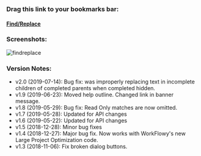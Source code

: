 ### Drag this link to your bookmarks bar:

 <h4><a href="javascript:(function&#32;FR_2_0(){function&#32;toastMsg(str,sec,err){WF.showMessage(&quot;&lt;b&gt;&quot;+str+&quot;&lt;/b&gt;&quot;,err);setTimeout(function(){WF.hideMessage()},(sec||2)*1e3)}function&#32;applyToEachItem(functionToApply,parent){functionToApply(parent);for(let&#32;child&#32;of&#32;parent.getChildren()){applyToEachItem(functionToApply,child)}}function&#32;findMatchingItems(itemPredicate,parent){const&#32;matches=[];function&#32;addIfMatch(item){if(itemPredicate(item)){matches.push(item)}}applyToEachItem(addIfMatch,parent);return&#32;matches}function&#32;editableItemWithVisibleMatch(item){const&#32;isVisible=WF.completedVisible()||!item.isWithinCompleted();return&#32;item.data.search_result&amp;&amp;item.data.search_result.matches&amp;&amp;isVisible&amp;&amp;!item.isReadOnly()}function&#32;escapeForRegExp(str){return&#32;str.replace(/[-\[\]{}()*+?.,\\^$|#]/g,&quot;\\$&amp;&quot;)}function&#32;countMatches(items,rgx){let&#32;matchCount=0;items.forEach(item=&gt;{let&#32;result=item.data.search_result;if(result.nameMatches){let&#32;nameMatch=item.getName().match(rgx);if(nameMatch)matchCount+=nameMatch.length}if(result.noteMatches){let&#32;noteMatch=item.getNote().match(rgx);if(noteMatch)matchCount+=noteMatch.length}});return&#32;matchCount}function&#32;replaceMatches(items,rgx,r){WF.editGroup(function(){items.forEach(item=&gt;{let&#32;result=item.data.search_result;if(result.nameMatches)WF.setItemName(item,item.getName().replace(rgx,htmlEscapeTextForContent(r)));if(result.noteMatches)WF.setItemNote(item,item.getNote().replace(rgx,htmlEscapeTextForContent(r)))})});r===&quot;&quot;?WF.clearSearch():WF.search(tQuery.replace(find,r))}function&#32;showFindReplaceDialog(b,t,b1,b2,di){const&#32;style='#inputBx{width:95%;height:20px;display:block;margin-top:5px;border:1px&#32;solid&#32;#ccc;border-radius:4px;padding:4px}.btnX{font-size:18px;background-color:#49baf2;border:2px&#32;solid;border-radius:20px;color:#fff;padding:5px&#32;15px;margin-top:16px;margin-right:16px}.btnX:focus{border-color:#c4c4c4}';const&#32;box=`&lt;p&gt;&lt;b&gt;Replace:&lt;/b&gt;&lt;input&#32;value=&quot;${htmlEscapeText(di)}&quot;&#32;id=&quot;inputBx&quot;&#32;type=&quot;text&quot;&#32;spellcheck=&quot;false&quot;&gt;&lt;/p&gt;`;const&#32;buttons=`&lt;div&gt;&lt;button&#32;type=&quot;button&quot;&#32;class=&quot;btnX&quot;&#32;id=&quot;btn1&quot;&gt;${htmlEscapeText(b1)}&lt;/button&gt;&lt;button&#32;type=&quot;button&quot;&#32;class=&quot;btnX&quot;&#32;id=&quot;btn2&quot;&gt;${htmlEscapeText(b2)}&lt;/button&gt;&lt;/div&gt;`;WF.showAlertDialog(`&lt;style&gt;${htmlEscapeText(style)}&lt;/style&gt;&lt;div&gt;${b}&lt;/div&gt;${box+buttons}`,t);setTimeout(function(){let&#32;userInput;const&#32;inputBx=document.getElementById(&quot;inputBx&quot;);const&#32;btn1=document.getElementById(&quot;btn1&quot;);const&#32;btn2=document.getElementById(&quot;btn2&quot;);inputBx.select();inputBx.addEventListener(&quot;keyup&quot;,function(event){if(event.key===&quot;Enter&quot;){btn1.click()}});btn1.onclick=function(){userInput=inputBx.value;WF.hideDialog();setTimeout(function(){replaceMatches(Matches,rgx_gi,userInput)},50)};btn2.onclick=function(){userInput=inputBx.value;WF.hideDialog();setTimeout(function(){replaceMatches(Matches,rgx_g,userInput)},50)}},100)}if(!WF.currentSearchQuery()){return&#32;void&#32;toastMsg('Use&#32;the&#32;searchbox&#32;to&#32;find.&#32;&lt;a&#32;href=&quot;https://workflowy.com/s/findreplace-bookmark/ynKNSb5dA77p2siT&quot;&#32;target=&quot;_blank&quot;&gt;Click&#32;here&#32;for&#32;more&#32;information.&lt;/a&gt;',3,true)}const&#32;tQuery=WF.currentSearchQuery().trim();const&#32;Matches=findMatchingItems(editableItemWithVisibleMatch,WF.currentItem());const&#32;isQuoted=tQuery.match(/(&quot;)(.+)(&quot;)/);const&#32;find=isQuoted?isQuoted[2]:tQuery.includes(&quot;&#32;&quot;)?false:tQuery;if(find===false){if(confirm('The&#32;search&#32;contains&#32;at&#32;least&#32;one&#32;space.\n\n1.&#32;Press&#32;OK&#32;to&#32;convert&#32;your&#32;search&#32;to&#32;&quot;exact&#32;match&quot;.\n\n2.&#32;Activate&#32;Find/Replace&#32;again.')){WF.search('&quot;'+tQuery+'&quot;')}return}const&#32;Title=&quot;Find/Replace&quot;;const&#32;modeTxt=isQuoted?&quot;Exact&#32;Match,&#32;&quot;:&quot;Single&#32;Word/Tag,&#32;&quot;;const&#32;compTxt=`Completed:&#32;${WF.completedVisible()?&quot;Included&quot;:&quot;Excluded&quot;}`;const&#32;findTxt=isQuoted?isQuoted[0]:tQuery;const&#32;body=`&lt;p&gt;&lt;b&gt;Mode:&lt;/b&gt;&lt;br&gt;${modeTxt+compTxt}&lt;/p&gt;&lt;p&gt;&lt;b&gt;Find:&lt;/b&gt;&lt;br&gt;${htmlEscapeText(findTxt)}&lt;/p&gt;`;const&#32;findRgx=escapeForRegExp(htmlEscapeTextForContent(find));const&#32;rgx_gi=new&#32;RegExp(findRgx,&quot;gi&quot;);const&#32;rgx_g=new&#32;RegExp(findRgx,&quot;g&quot;);const&#32;allCount=countMatches(Matches,rgx_gi);const&#32;caseCount=countMatches(Matches,rgx_g);if(allCount&gt;0){showFindReplaceDialog(body,Title,`Replace:&#32;All&#32;(${allCount})`,`Replace:&#32;Match&#32;Case&#32;(${caseCount})`,find)}else{WF.showAlertDialog(body+&quot;&lt;br&gt;&lt;br&gt;&lt;i&gt;No&#32;matches&#32;found.&lt;/i&gt;&quot;,Title)}})();">Find/Replace</a></h4>

### Screenshots:
![findreplace](https://i.imgur.com/OIWK68h.png)

### Version Notes:
- v2.0 (2019-07-14): Bug fix: was improperly replacing text in incomplete children of completed parents when completed hidden.
- v1.9 (2019-06-23): Moved help outline. Changed link in banner message.
- v1.8 (2019-05-29): Bug fix: Read Only matches are now omitted.
- v1.7 (2019-05-28): Updated for API changes
- v1.6 (2019-05-22): Updated for API changes
- v1.5 (2018-12-28): Minor bug fixes
- v1.4 (2018-12-27): Major bug fix. Now works with WorkFlowy's new Large Project Optimization code.
- v1.3 (2018-11-06): Fix broken dialog buttons.
